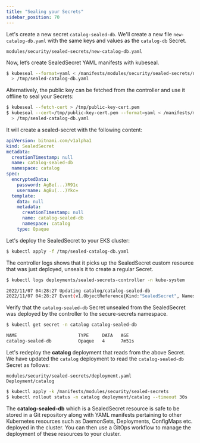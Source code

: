 ```yaml
---
title: "Sealing your Secrets"
sidebar_position: 70
---
```


Let's create a new secret `catalog-sealed-db`. We'll create a new file `new-catalog-db.yaml` with the same keys and values as the `catalog-db` Secret.

```file
modules/security/sealed-secrets/new-catalog-db.yaml
```

Now, let’s create SealedSecret YAML manifests with kubeseal.

```bash
$ kubeseal --format=yaml < /manifests/modules/security/sealed-secrets/new-catalog-db.yaml \
  > /tmp/sealed-catalog-db.yaml
```

Alternatively, the public key can be fetched from the controller and use it offline to seal your Secrets:

```bash test=false
$ kubeseal --fetch-cert > /tmp/public-key-cert.pem
$ kubeseal --cert=/tmp/public-key-cert.pem --format=yaml < /manifests/modules/security/sealed-secrets/new-catalog-db.yaml \
  > /tmp/sealed-catalog-db.yaml
```

It will create a sealed-secret with the following content:

```yaml
apiVersion: bitnami.com/v1alpha1
kind: SealedSecret
metadata:
  creationTimestamp: null
  name: catalog-sealed-db
  namespace: catalog
spec:
  encryptedData:
    password: AgBe(...)R91c
    username: AgBu(...)Ykc=
  template:
    data: null
    metadata:
      creationTimestamp: null
      name: catalog-sealed-db
      namespace: catalog
    type: Opaque
```

Let's deploy the SealedSecret to your EKS cluster:

```bash
$ kubectl apply -f /tmp/sealed-catalog-db.yaml
```

The controller logs shows that it picks up the SealedSecret custom resource that was just deployed, unseals it to create a regular Secret.

```bash
$ kubectl logs deployments/sealed-secrets-controller -n kube-system

2022/11/07 04:28:27 Updating catalog/catalog-sealed-db
2022/11/07 04:28:27 Event(v1.ObjectReference{Kind:"SealedSecret", Namespace:"catalog", Name:"catalog-sealed-db", UID:"a2ae3aef-f475-40e9-918c-697cd8cfc67d", APIVersion:"bitnami.com/v1alpha1", ResourceVersion:"23351", FieldPath:""}): type: 'Normal' reason: 'Unsealed' SealedSecret unsealed successfully
```

Verify that the `catalog-sealed-db` Secret unsealed from the SealedSecret was deployed by the controller to the secure-secrets namespace.

```bash
$ kubectl get secret -n catalog catalog-sealed-db 

NAME                       TYPE     DATA   AGE
catalog-sealed-db          Opaque   4      7m51s
```

Let's redeploy the **catalog** deployment that reads from the above Secret. We have updated the `catalog` deployment to read the `catalog-sealed-db` Secret as follows:

```kustomization
modules/security/sealed-secrets/deployment.yaml
Deployment/catalog
```

```bash
$ kubectl apply -k /manifests/modules/security/sealed-secrets
$ kubectl rollout status -n catalog deployment/catalog --timeout 30s
```

The **catalog-sealed-db** which is a SealedSecret resource is safe to be stored in a Git repository along with YAML manifests pertaining to other Kubernetes resources such as DaemonSets, Deployments, ConfigMaps etc. deployed in the cluster. You can then use a GitOps workflow to manage the deployment of these resources to your cluster.
